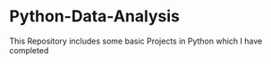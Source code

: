 # Python-Data-Analysis
This Repository includes
some basic Projects in Python which I have completed
